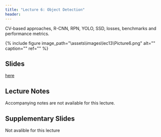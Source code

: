 ```yaml
---
title: "Lecture 6: Object Detection"
header:
---
```


CV-based approaches, R-CNN, RPN, YOLO, SSD, losses, benchmarks and performance metrics.

{% include figure image_path="\assets\images\lec13\Picture6.png" alt="" caption="" ref="" %}

## Slides

[here](https://github.com/vistalab-technion/cs236781/blob/master/assets/236781_Lec6.pptx)

## Lecture Notes

Accompanying notes are not available for this lecture.

## Supplementary Slides

Not avalible for this lecture
